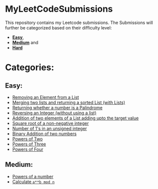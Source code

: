 # MyLeetCodeSubmissions
This repository contains my Leetcode submissions. The Submissions will further be categorized based on their difficulty level:
- **[Easy](Easy)**, 
- **[Medium](Medium)** and 
- **[Hard](Hard)**

# Categories:
## Easy:
- [Removing an Element from a List](Easy/removeelement.py)
- [Merging two lists and returning a sorted List (with Lists)](Easy/mergetwosortedlists.py)
- [Returning whether a number is a Palindrome](Easy/palindromenumber.py)
- [Reversing an Integer (without using a list)](Easy/reverseinteger.py)
- [Addition of two elements of a List adding upto the target value](Easy/twosum.py)
- [Square root of a non-negative integer](Easy/sqrtofanumber.py)
- [Number of 1's in an unsigned integer](Easy/numberof1bits.py)
- [Binary Addition of two numbers](Easy/binaryaddition.py)
- [Powers of Two](Easy/poweroftwo.py)
- [Powers of Three](Easy/powerofthree.py)
- [Powers of Four](Easy/poweroffour.py)
## Medium:
- [Powers of a number](Medium/pow.py)
- [Calculate `a**b mod n`](Medium/superpow.py)
